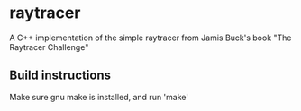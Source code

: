 # raytracer
A C++ implementation of the simple raytracer from Jamis Buck's book "The Raytracer Challenge"

## Build instructions
Make sure gnu make is installed, and run 'make'
